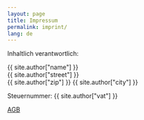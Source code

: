 ```yaml
---
layout: page
title: Impressum
permalink: imprint/
lang: de
---
```


Inhaltlich verantwortlich:

{{ site.author["name"] }}  
{{ site.author["street"] }}<br>
{{ site.author["zip"] }} {{ site.author["city"] }}<br>

Steuernummer: {{ site.author["vat"] }}

[AGB](/roeper.biz-AGB.pdf)